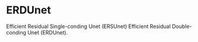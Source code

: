 # ERDUnet
Efficient Residual Single-conding Unet (ERSUnet)
Efficient Residual Double-conding Unet (ERDUnet).
